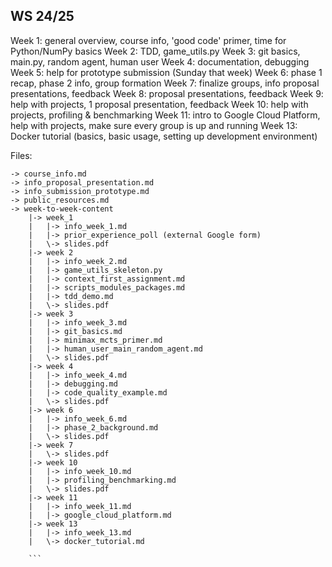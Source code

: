 ## WS 24/25

Week 1: general overview, course info, 'good code' primer, time for Python/NumPy basics
Week 2: TDD, game_utils.py 
Week 3: git basics, main.py, random agent, human user
Week 4: documentation, debugging
Week 5: help for prototype submission (Sunday that week)
Week 6: phase 1 recap, phase 2 info, group formation
Week 7: finalize groups, info proposal presentations, feedback
Week 8: proposal presentations, feedback
Week 9: help with projects, 1 proposal presentation, feedback
Week 10: help with projects, profiling & benchmarking
Week 11: intro to Google Cloud Platform, help with projects, make sure every group is up and running
Week 13: Docker tutorial (basics, basic usage, setting up development environment)

Files:
```
-> course_info.md
-> info_proposal_presentation.md
-> info_submission_prototype.md
-> public_resources.md
-> week-to-week-content
    |-> week_1
    |   |-> info_week_1.md
    |   |-> prior_experience_poll (external Google form)
    |   \-> slides.pdf
    |-> week 2
    |   |-> info_week_2.md
    |   |-> game_utils_skeleton.py
    |   |-> context_first_assignment.md
    |   |-> scripts_modules_packages.md
    |   |-> tdd_demo.md
    |   \-> slides.pdf  
    |-> week 3
    |   |-> info_week_3.md
    |   |-> git_basics.md
    |   |-> minimax_mcts_primer.md
    |   |-> human_user_main_random_agent.md
    |   \-> slides.pdf
    |-> week 4
    |   |-> info_week_4.md
    |   |-> debugging.md
    |   |-> code_quality_example.md
    |   \-> slides.pdf
    |-> week 6
    |   |-> info_week_6.md
    |   |-> phase_2_background.md
    |   \-> slides.pdf
    |-> week 7
    |   \-> slides.pdf
    |-> week 10
    |   |-> info_week_10.md
    |   |-> profiling_benchmarking.md
    |   \-> slides.pdf
    |-> week 11
    |   |-> info_week_11.md
    |   |-> google_cloud_platform.md
    |-> week 13
    |   |-> info_week_13.md
    |   \-> docker_tutorial.md
    
    ```